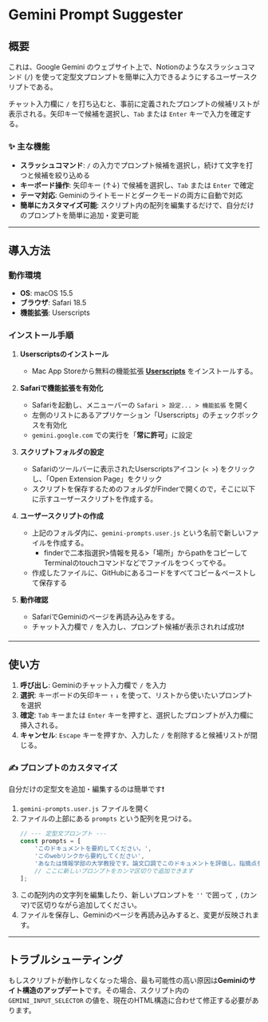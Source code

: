 # Gemini Prompt Suggester

## 概要

これは、Google Gemini のウェブサイト上で、Notionのようなスラッシュコマンド (`/`) を使って定型文プロンプトを簡単に入力できるようにするユーザースクリプトである。

チャット入力欄に `/` を打ち込むと、事前に定義されたプロンプトの候補リストが表示される。矢印キーで候補を選択し、`Tab` または `Enter` キーで入力を確定する。

### ✨ 主な機能

* **スラッシュコマンド**: `/` の入力でプロンプト候補を選択し，続けて文字を打つと候補を絞り込める
* **キーボード操作**: 矢印キー (↑↓) で候補を選択し、`Tab` または `Enter` で確定
* **テーマ対応**: Geminiのライトモードとダークモードの両方に自動で対応
* **簡単にカスタマイズ可能**: スクリプト内の配列を編集するだけで、自分だけのプロンプトを簡単に追加・変更可能

---

## 導入方法

### 動作環境

* **OS**: macOS 15.5
* **ブラウザ**: Safari 18.5
* **機能拡張**: Userscripts

###  インストール手順

1.  **Userscriptsのインストール**
    * Mac App Storeから無料の機能拡張 [**Userscripts**](https://apps.apple.com/jp/app/userscripts/id1463298887) をインストールする。

2.  **Safariで機能拡張を有効化**
    * Safariを起動し、メニューバーの `Safari > 設定... > 機能拡張` を開く
    * 左側のリストにあるアプリケーション「Userscripts」のチェックボックスを有効化
    * `gemini.google.com` での実行を「**常に許可**」に設定

3.  **スクリプトフォルダの設定**
    * Safariのツールバーに表示されたUserscriptsアイコン (`< >`) をクリックし、「Open Extension Page」をクリック
    * スクリプトを保存するためのフォルダがFinderで開くので，そこに以下に示すユーザースクリプトを作成する。

4.  **ユーザースクリプトの作成**
    * 上記のフォルダ内に、`gemini-prompts.user.js` という名前で新しいファイルを作成する。
      * finderで二本指選択>情報を見る>「場所」からpathをコピーしてTerminalのtouchコマンドなどでファイルをつくってやる。
    * 作成したファイルに、GitHubにあるコードをすべてコピー＆ペーストして保存する


5.  **動作確認**
    * SafariでGeminiのページを再読み込みをする。
    * チャット入力欄で `/` を入力し、プロンプト候補が表示されれば成功❗️

---

## 使い方

1.  **呼び出し**: Geminiのチャット入力欄で `/` を入力
2.  **選択**: キーボードの矢印キー `↑` `↓` を使って、リストから使いたいプロンプトを選択
3.  **確定**: `Tab` キーまたは `Enter` キーを押すと、選択したプロンプトが入力欄に挿入される。
4.  **キャンセル**: `Escape` キーを押すか、入力した `/` を削除すると候補リストが閉じる。

### ✍️ プロンプトのカスタマイズ

自分だけの定型文を追加・編集するのは簡単です❗️

1.  `gemini-prompts.user.js` ファイルを開く
2.  ファイルの上部にある `prompts` という配列を見つける。
    ```javascript
    // --- 定型文プロンプト ---
    const prompts = [
        'このドキュメントを要約してください。',
        'このwebリンクから要約してください',
        'あなたは情報学部の大学教授です。論文口調でこのドキュメントを評価し，指摘点をまとめ上げた後で，模範となるレポートを作成してください。'
        // ここに新しいプロンプトをカンマ区切りで追加できます
    ];
    ```
3.  この配列内の文字列を編集したり、新しいプロンプトを `''` で囲って ` , ` (カンマ)で区切りながら追加してください。
4.  ファイルを保存し、Geminiのページを再読み込みすると、変更が反映されます。

---

## トラブルシューティング

もしスクリプトが動作しなくなった場合、最も可能性の高い原因は**Geminiのサイト構造のアップデート**です。その場合、スクリプト内の `GEMINI_INPUT_SELECTOR` の値を、現在のHTML構造に合わせて修正する必要があります。
